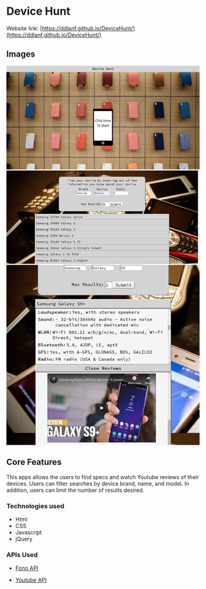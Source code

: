 # **Device Hunt**

Website link: [https://ddlanf.github.io/DeviceHunt/](https://ddlanf.github.io/DeviceHunt/)

## Images
![Screenshot1](/images/Screenshot1.png)
![Screenshot2](/images/Screenshot2.png)
![Screenshot3](/images/Screenshot3.png)

## Core Features
This apps allows the users to find specs and watch Youtube reviews of their devices.
Users can filter searches by device brand, name, and model. In addition, users can limit the number 
of results desired.

### Technologies used
* Html
* CSS
* Javascript
* jQuery

### APIs Used
*  [Fono API](https://fonoapi.freshpixl.com/)

* [Youtube API](https://developers.google.com/youtube/v3)


<!-- Just adding a random comment --><!-- Just adding a random comment --><!-- Just adding a random comment --><!-- Just adding a random comment --><!-- Just adding a random comment --><!-- Just adding a random comment -->
